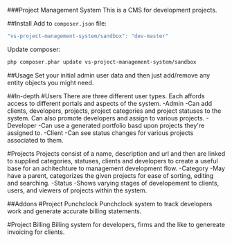 ###Project Management System
This is a CMS for development projects.

##Install
Add to `composer.json` file:

```js
"vs-project-management-system/sandbox": "dev-master"
```
Update composer:
```bash
php composer.phar update vs-project-management-system/sandbox
```

##Usage
Set your initial admin user data and then just add/remove any entity objects you might need.

##In-depth
#Users
There are three different user types.  Each affords access to different portals and aspects of the system.
-Admin
  -Can add clients, developers, projects, project categories and project statuses to the system.  Can also promote developers and assign to various projects.
-Developer
  -Can use a generated portfolio basd upon projects they're assigned to.
-Client
  -Can see status changes for various projects associated to them.

#Projects
Projects consist of a name, description and url and then are linked to supplied categories, statuses, clients and developers to create a useful base for an achitechture to management development flow.
-Category
  -May have a parent, categorizes the given projects for ease of sorting, editing and searching.
-Status
  -Shows varying stages of developement to clients, users, and viewers of projects within the system.


##Addons
#Project Punchclock
Punchclock system to track developers work and generate accurate billing statements.

#Project Billing
Billing system for developers, firms and the like to genereate invoicing for clients.

